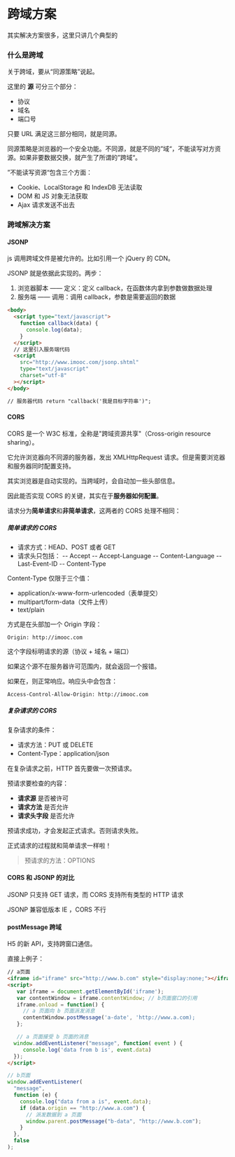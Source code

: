 # 跨域方案

其实解决方案很多，这里只讲几个典型的

### 什么是跨域

关于跨域，要从“同源策略”说起。

这里的 **源** 可分三个部分：

- 协议
- 域名
- 端口号

只要 URL 满足这三部分相同，就是同源。

同源策略是浏览器的一个安全功能。不同源，就是不同的”域“，不能读写对方资源。如果非要数据交换，就产生了所谓的”跨域“。

”不能读写资源“包含三个方面：

- Cookie、LocalStorage 和 IndexDB 无法读取
- DOM 和 JS 对象无法获取
- Ajax 请求发送不出去

### 跨域解决方案

#### JSONP

js 调用跨域文件是被允许的。比如引用一个 jQuery 的 CDN。

JSONP 就是依据此实现的。两步：

1. 浏览器脚本 —— 定义：定义 callback，在函数体内拿到参数做数据处理
2. 服务端 —— 调用：调用 callback，参数是需要返回的数据

```html
<body>
  <script type="text/javascript">
    function callback(data) {
      console.log(data);
    }
  </script>
  // 这里引入服务端代码
  <script
    src="http://www.imooc.com/jsonp.shtml"
    type="text/javascript"
    charset="utf-8"
  ></script>
</body>

// 服务器代码 return "callback('我是目标字符串')";
```

#### CORS

CORS 是一个 W3C 标准，全称是"跨域资源共享"（Cross-origin resource sharing）。

它允许浏览器向不同源的服务器，发出 XMLHttpRequest 请求。但是需要浏览器和服务器同时配置支持。

其实浏览器是自动实现的。当跨域时，会自动加一些头部信息。

因此能否实现 CORS 的关键，其实在于**服务器如何配置**。

请求分为**简单请求**和**非简单请求**，这两者的 CORS 处理不相同：

##### 简单请求的 CORS

- 请求方式：HEAD、POST 或者 GET
- 请求头只包括：
  -- Accept
  -- Accept-Language
  -- Content-Language
  -- Last-Event-ID
  -- Content-Type

Content-Type 仅限于三个值：

- application/x-www-form-urlencoded（表单提交）
- multipart/form-data（文件上传）
- text/plain

方式是在头部加一个 Origin 字段：

```
Origin: http://imooc.com
```

这个字段标明请求的源（协议 + 域名 + 端口）

如果这个源不在服务器许可范围内，就会返回一个报错。

如果在，则正常响应。响应头中会包含：

```
Access-Control-Allow-Origin: http://imooc.com
```

##### 复杂请求的 CORS

复杂请求的条件：

- 请求方法：PUT 或 DELETE
- Content-Type：application/json

在复杂请求之前，HTTP 首先要做一次预请求。

预请求要检查的内容：

- **请求源** 是否被许可
- **请求方法** 是否允许
- **请求头字段** 是否允许

预请求成功，才会发起正式请求。否则请求失败。

正式请求的过程就和简单请求一样啦！

> 预请求的方法：OPTIONS

#### CORS 和 JSONP 的对比

JSONP 只支持 GET 请求，而 CORS 支持所有类型的 HTTP 请求

JSONP 兼容低版本 IE ，CORS 不行

#### postMessage 跨域

H5 的新 API，支持跨窗口通信。

直接上例子：

```html
// a页面
<iframe id="iframe" src="http://www.b.com" style="display:none;"></iframe>
<script>
   var iframe = document.getElementById('iframe');
   var contentWindow = iframe.contentWindow; // b页面窗口的引用
   iframe.onload = function() {
     // a 页面向 b 页面派发消息
     contentWindow.postMessage('a-date', 'http://www.a.com);
   };

   // a 页面接受 b 页面的消息
  window.addEventListener("message", function( event ) {
     console.log('data from b is', event.data)
  });
</script>
```

```js
// b页面
window.addEventListener(
  "message",
  function (e) {
    console.log("data from a is", event.data);
    if (data.origin == "http://www.a.com") {
      // 派发数据到 a 页面
      window.parent.postMessage("b-data", "http://www.b.com");
    }
  },
  false
);
```
